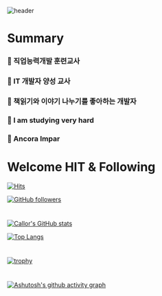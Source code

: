 ![header](https://capsule-render.vercel.app/api?type=transparent&color=auto&height=300&section=header&text=Welcome%20To%20Callor&fontSize=90)

# Summary
### :horse_racing: 직업능력개발 훈련교사
### :horse_racing: IT 개발자 양성 교사
### :horse_racing: 책읽기와 이야기 나누기를 좋아하는 개발자
### :racehorse: I am studying very hard
### :racehorse: Ancora Impar



# Welcome HIT & Following
[![Hits](https://hits.seeyoufarm.com/api/count/incr/badge.svg?url=https%3A%2F%2Fgithub.com%2Fcallor%2Fhit-counter&count_bg=%2379C83D&title_bg=%23555555&icon=twitter.svg&icon_color=%23E7E7E7&title=hits&edge_flat=false)](https://hits.seeyoufarm.com)

[![GitHub followers](https://img.shields.io/github/followers/callor?style=for-the-badge)](https://callor.com)
#
[![Callor's GitHub stats](https://github-readme-stats.vercel.app/api?username=callor&theme=dark&hide=contribs&count_private=true&show_icons=true)](https://callor.com)

[![Top Langs](https://github-readme-stats.vercel.app/api/top-langs/?username=callor&langs_count=20&theme=dark&layout=compact)](https://callor.com)
#
[![trophy](https://github-profile-trophy.vercel.app/?username=callor&theme=onedark&column=3&ranks=SSS)](https://github.com/ryo-ma/github-profile-trophy)
#
[![Ashutosh's github activity graph](https://github-readme-activity-graph.vercel.app/graph?username=callor&theme=react)](https://github.com/ashutosh00710/github-readme-activity-graph)

